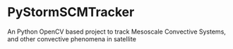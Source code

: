 # PyStormSCMTracker
An Python OpenCV based project to track Mesoscale Convective Systems, and other convective phenomena in satellite
